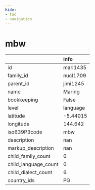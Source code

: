 ```yaml
---
hide:
- toc
- navigation
---
```

# mbw
|                      | info     |
|:---------------------|:---------|
| id                   | mari1435 |
| family_id            | nucl1709 |
| parent_id            | jimi1245 |
| name                 | Maring   |
| bookkeeping          | False    |
| level                | language |
| latitude             | -5.44015 |
| longitude            | 144.642  |
| iso639P3code         | mbw      |
| description          | nan      |
| markup_description   | nan      |
| child_family_count   | 0        |
| child_language_count | 0        |
| child_dialect_count  | 6        |
| country_ids          | PG       |